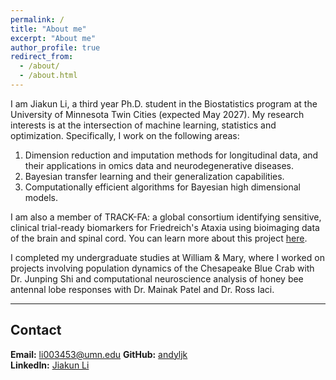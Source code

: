 ```yaml
---
permalink: /
title: "About me"
excerpt: "About me"
author_profile: true
redirect_from: 
  - /about/
  - /about.html
---
```



I am Jiakun Li, a third year Ph.D. student in the Biostatistics program at the University of Minnesota Twin Cities (expected May 2027). My research interests is at the intersection of machine learning, statistics and optimization. Specifically, I work on the following areas:
1. Dimension reduction and imputation methods for longitudinal data, and their applications in omics data and neurodegenerative diseases.
2. Bayesian transfer learning and their generalization capabilities.
3. Computationally efficient algorithms for Bayesian high dimensional models.

I am also a member of TRACK-FA: a global consortium identifying sensitive, clinical trial-ready biomarkers for Friedreich's Ataxia using bioimaging data of the brain and spinal cord. You can learn more about this project [here](https://www.curefa.org/clinical-trials-active-enrolling/track-fa-study-bioimaging-of-brain-and-spinal-cord).

I completed my undergraduate studies at William & Mary, where I worked on projects involving population dynamics of the Chesapeake Blue Crab with Dr. Junping Shi and computational neuroscience analysis of honey bee antennal lobe responses with Dr. Mainak Patel and Dr. Ross Iaci.

---

## Contact

**Email:** li003453@umn.edu
**GitHub:** [andyljk](https://github.com/andyljk)  
**LinkedIn:** [Jiakun Li](https://www.linkedin.com/in/jiakun-li-2379a0230/)
